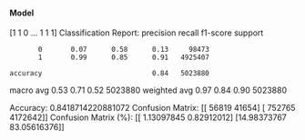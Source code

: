 #### Model
[1 1 0 ... 1 1 1]
Classification Report:
              precision    recall  f1-score   support

           0       0.07      0.58      0.13     98473
           1       0.99      0.85      0.91   4925407

    accuracy                           0.84   5023880
   macro avg       0.53      0.71      0.52   5023880
weighted avg       0.97      0.84      0.90   5023880

Accuracy: 0.8418714220881072
Confusion Matrix:
[[  56819   41654]
 [ 752765 4172642]]
Confusion Matrix (%):
[[ 1.13097845  0.82912012]
 [14.98373767 83.05616376]]
